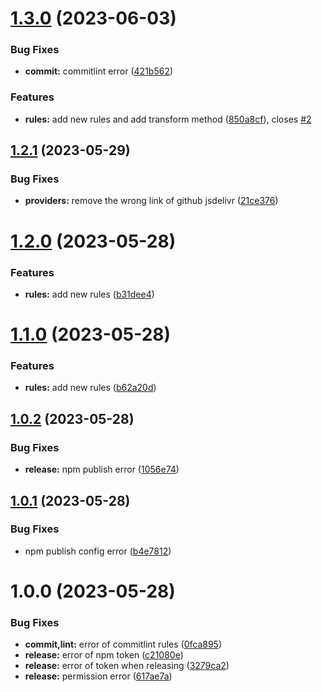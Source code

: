 # [1.3.0](https://github.com/onemoon/rule-providers/compare/v1.2.1...v1.3.0) (2023-06-03)


### Bug Fixes

* **commit:** commitlint error ([421b562](https://github.com/onemoon/rule-providers/commit/421b562c83cac01028264805120eea4967a8eda9))


### Features

* **rules:** add new rules and add transform method ([850a8cf](https://github.com/onemoon/rule-providers/commit/850a8cf4b498f77abaeefc3854061bde3b8f66c6)), closes [#2](https://github.com/onemoon/rule-providers/issues/2)

## [1.2.1](https://github.com/onemoon/rule-providers/compare/v1.2.0...v1.2.1) (2023-05-29)


### Bug Fixes

* **providers:** remove the wrong link of github jsdelivr ([21ce376](https://github.com/onemoon/rule-providers/commit/21ce3769ba39cab49a0972fd7661de81f7e32d2e))

# [1.2.0](https://github.com/onemoon/rule-providers/compare/v1.1.0...v1.2.0) (2023-05-28)


### Features

* **rules:** add new rules ([b31dee4](https://github.com/onemoon/rule-providers/commit/b31dee496369f1c40e9a623ce84ba806663b22a3))

# [1.1.0](https://github.com/onemoon/rule-providers/compare/v1.0.2...v1.1.0) (2023-05-28)


### Features

* **rules:** add new rules ([b62a20d](https://github.com/onemoon/rule-providers/commit/b62a20dd15fd3cc8ffba140670efcb3df916b84a))

## [1.0.2](https://github.com/onemoon/rule-providers/compare/v1.0.1...v1.0.2) (2023-05-28)


### Bug Fixes

* **release:** npm publish error ([1056e74](https://github.com/onemoon/rule-providers/commit/1056e74bc1476bd1410ce7696a02f5f99b818f87))

## [1.0.1](https://github.com/onemoon/rule-providers/compare/v1.0.0...v1.0.1) (2023-05-28)


### Bug Fixes

* npm publish config error ([b4e7812](https://github.com/onemoon/rule-providers/commit/b4e78122cc6505b51e1118c4e1580a920fe48755))

# 1.0.0 (2023-05-28)


### Bug Fixes

* **commit,lint:** error of commitlint rules ([0fca895](https://github.com/onemoon/rule-providers/commit/0fca89556e8be84fa2b120e34c8bf93b989d31cc))
* **release:** error of npm token ([c21080e](https://github.com/onemoon/rule-providers/commit/c21080eca67db610bb3f5a445bacd42a7a45abae))
* **release:** error of token when releasing ([3279ca2](https://github.com/onemoon/rule-providers/commit/3279ca2ccf7fc27b6b1744ce428f847a647162f6))
* **release:** permission error ([617ae7a](https://github.com/onemoon/rule-providers/commit/617ae7a5b2b4962f6d4ec60ab56c79a786f139f9))
